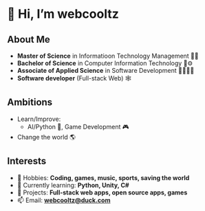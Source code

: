 # 👋 Hi, I’m **webcooltz** #

## About Me ##
  - **Master of Science** in Informatioon Technology Management 📜📡
  - **Bachelor of Science** in Computer Information Technology 📃⚙️
  - **Associate of Applied Science** in Software Development 📄👨🏻‍💻
  - **Software developer** (Full-stack Web) 🕸️


## Ambitions ##
  - Learn/Improve:
      - AI/Python 🐍, Game Development 🎮
  - Change the world 🌎
  
## Interests ##
  - 👀 Hobbies: **Coding, games, music, sports, saving the world**
  - 🌱 Currently learning: **Python, Unity, C#**
  - 💞️ Projects: **Full-stack web apps, open source apps, games**
  - 📫 Email: **webcooltz@duck.com**
